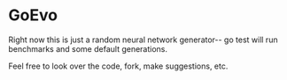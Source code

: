# GoEvo #

Right now this is just a random neural network generator-- go test will run benchmarks and some default generations.


Feel free to look over the code, fork, make suggestions, etc.